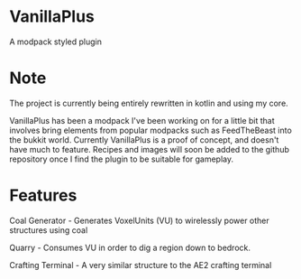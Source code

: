 # VanillaPlus
A modpack styled plugin

# Note
The project is currently being entirely rewritten in kotlin and using my core. 

VanillaPlus has been a modpack I've been working on for a little bit that involves bring elements from popular modpacks such as FeedTheBeast into the bukkit world. Currently VanillaPlus is a proof of concept, and doesn't have much to feature. Recipes and images will soon be added to the github repository once I find the plugin to be suitable for gameplay.

# Features
Coal Generator - Generates VoxelUnits (VU) to wirelessly power other structures using coal

Quarry - Consumes VU in order to dig a region down to bedrock. 

Crafting Terminal - A very similar structure to the AE2 crafting terminal
